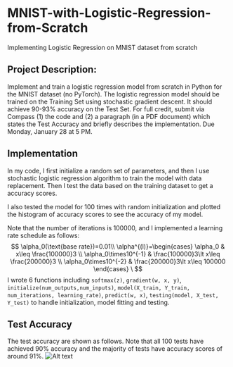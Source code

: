 # MNIST-with-Logistic-Regression-from-Scratch
Implementing Logistic Regression on MNIST dataset from scratch

## Project Description:

Implement and train a logistic regression model from scratch in Python for the MNIST dataset (no PyTorch). The logistic regression model should be trained on the Training Set using stochastic gradient descent. It should achieve 90-93% accuracy on the Test Set. For full credit, submit via Compass (1) the code and (2) a paragraph (in a PDF document) which states the Test Accuracy and briefly describes the implementation. Due Monday, January 28 at 5 PM.

## Implementation

In my code, I first initialize a random set of parameters, and then I use stochastic logistic regression algorithm to train the model with data replacement. Then I test the data based on the training dataset to get a accuracy scores.

I also tested the model for 100 times with random initialization and plotted the histogram of accuracy scores to see the accuracy of my model.

Note that the number of iterations is 100000, and I implemented a learning rate schedule as follows:
$$
\alpha_0(\text{base rate})=0.01\\
\alpha^{(l)}=\begin{cases} 
      \alpha_0 & x\leq \frac{100000}3 \\
      \alpha_0\times10^{-1} & \frac{100000}3\lt x\leq \frac{200000}3 \\
      \alpha_0\times10^{-2} & \frac{200000}3\lt x\leq 100000
   \end{cases}
\
$$
I wrote 6 functions including `softmax(z)`, `gradient(w, x, y)`, `initialize(num_outputs,num_inputs)`, `model(X_train, Y_train, num_iterations, learning_rate)`, `predict(w, x)`, `testing(model, X_test, Y_test)` to handle initialization, model fitting and testing.

## Test Accuracy 

The test accuracy are shown as follows. Note that all 100 tests have achieved 90% accuracy and the majority of tests have accuracy scores of around 91%.
![Alt text](assets/Figure_1.png/?raw=true "Accuracy Scores in 100 Test")

